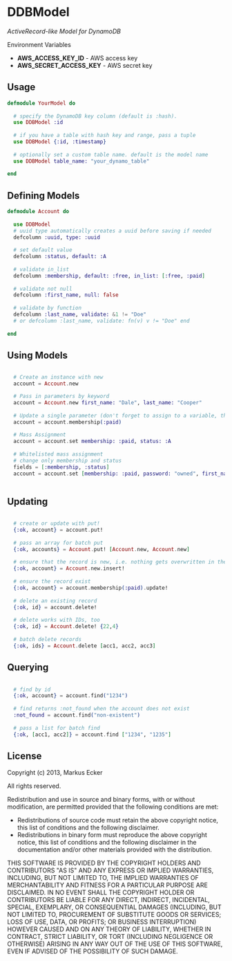 DDBModel
==========================

*ActiveRecord-like Model for DynamoDB*

Environment Variables
- __AWS_ACCESS_KEY_ID__ - AWS access key
- __AWS_SECRET_ACCESS_KEY__ - AWS secret key

Usage
-------------------------

```elixir
defmodule YourModel do
  
  # specify the DynamoDB key column (default is :hash). 
  use DDBModel :id
  
  # if you have a table with hash key and range, pass a tuple
  use DDBModel {:id, :timestamp}
  
  # optionally set a custom table name. default is the model name
  use DDBModel table_name: "your_dynamo_table"
  
end
```

Defining Models
-------------------------

```elixir
defmodule Account do
  
  use DDBModel 
  # uuid type automatically creates a uuid before saving if needed
  defcolumn :uuid, type: :uuid
  
  # set default value
  defcolumn :status, default: :A
  
  # validate in_list
  defcolumn :membership, default: :free, in_list: [:free, :paid]
  
  # validate not null
  defcolumn :first_name, null: false
  
  # validate by function
  defcolumn :last_name, validate: &1 != "Doe"
  # or defcolumn :last_name, validate: fn(v) v != "Doe" end
  
end
```

Using Models
-------------------------


```elixir

  # Create an instance with new
  account = Account.new

  # Pass in parameters by keyword
  account = Account.new first_name: "Dale", last_name: "Cooper"
  
  # Update a single parameter (don't forget to assign to a variable, the update does not happen in place..)
  account = account.membership(:paid)
  
  # Mass Assignment
  account = account.set membership: :paid, status: :A
  
  # Whitelisted mass assignment
  # change only membership and status
  fields = [:membership, :status]
  account = account.set [membership: :paid, password: "owned", first_name: "John"], fields
  
```

Updating
-------------------------


```elixir

  # create or update with put!
  {:ok, account} = account.put!
  
  # pass an array for batch put
  {:ok, accounts} = Account.put! [Account.new, Account.new]
  
  # ensure that the record is new, i.e. nothing gets overwritten in the DB
  {:ok, account} = Account.new.insert!
  
  # ensure the record exist
  {:ok, account} = account.membership(:paid).update!
  
  # delete an existing record
  {:ok, id} = account.delete!
  
  # delete works with IDs, too
  {:ok, id} = Account.delete! {22,4}
  
  # batch delete records
  {:ok, ids} = Account.delete [acc1, acc2, acc3]
```


Querying
-------------------------


```elixir

  # find by id
  {:ok, account} = account.find("1234")
  
  # find returns :not_found when the account does not exist
  :not_found = account.find("non-existent")
  
  # pass a list for batch find
  {:ok, [acc1, acc2]} = account.find ["1234", "1235"]
```


License
-------------------------
Copyright (c) 2013, Markus Ecker

All rights reserved.

Redistribution and use in source and binary forms, with or without modification, are permitted provided that the following conditions are met:

- Redistributions of source code must retain the above copyright notice, this list of conditions and the following disclaimer.
- Redistributions in binary form must reproduce the above copyright notice, this list of conditions and the following disclaimer in the documentation and/or other materials provided with the distribution.

THIS SOFTWARE IS PROVIDED BY THE COPYRIGHT HOLDERS AND CONTRIBUTORS "AS IS" AND ANY EXPRESS OR IMPLIED WARRANTIES, INCLUDING, BUT NOT LIMITED TO, THE IMPLIED WARRANTIES OF MERCHANTABILITY AND FITNESS FOR A PARTICULAR PURPOSE ARE DISCLAIMED. IN NO EVENT SHALL THE COPYRIGHT HOLDER OR CONTRIBUTORS BE LIABLE FOR ANY DIRECT, INDIRECT, INCIDENTAL, SPECIAL, EXEMPLARY, OR CONSEQUENTIAL DAMAGES (INCLUDING, BUT NOT LIMITED TO, PROCUREMENT OF SUBSTITUTE GOODS OR SERVICES; LOSS OF USE, DATA, OR PROFITS; OR BUSINESS INTERRUPTION) HOWEVER CAUSED AND ON ANY THEORY OF LIABILITY, WHETHER IN CONTRACT, STRICT LIABILITY, OR TORT (INCLUDING NEGLIGENCE OR OTHERWISE) ARISING IN ANY WAY OUT OF THE USE OF THIS SOFTWARE, EVEN IF ADVISED OF THE POSSIBILITY OF SUCH DAMAGE.



